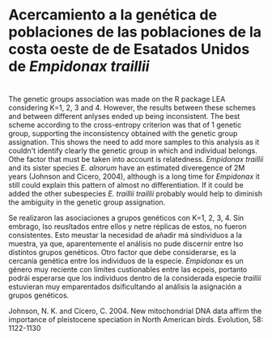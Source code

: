 # Acercamiento a la genética de poblaciones de las poblaciones de la costa oeste de de Esatados Unidos de *Empidonax traillii*




# 
The genetic groups association was made on the R package LEA considering K=1, 2, 3 and 4. However, the results between these schemes and between different anlyses ended up being inconsistent. The best scheme according to the cross-entropy criterion was that of 1 genetic group, supporting the inconsistency obtained with the genetic group assignation. This shows the need to add more samples to this analysis as it couldn't identify clearly the genetic group in which and individual belongs. Othe factor that must be taken into account is relatedness. *Empidonax traillii* and its sister species *E. alnorum* have an estimated diveregence of 2M years (Johnson and Cicero, 2004), although is a long time for *Empidonax* it still could explain this pattern of almost no differentiation. If it could be added the other subespecies *E. traillii traillii* probably would help to diminish the ambiguity in the genetic group assignation.

Se realizaron las asociaciones a grupos genéticos con K=1, 2, 3, 4. Sin embrago, lso reusltados entre ellos y netre réplicas de estos, no fueron consistentes. Esto meustar la necesidad de añadir má sindividuos a la muestra, ya que, aparentemente el análisis no pude discernir entre lso distintos grupos genéticos. Otro factor que debe considerarse, es la cercanía genética entre los individuos de la especie. *Empidonax* es un género muy reciente con límites custionables entre las ecpeis, portanto podrái esperarse que los individuos dentro de la considerada especie *traillii* estuvieran muy emparentados dsificultando al análisis la asignación a grupos genéticos.


Johnson, N. K. and Cicero, C. 2004. New mitochondrial DNA data affirm the importance of pleistocene speciation in North American birds. Evolution, 58: 1122-1130

